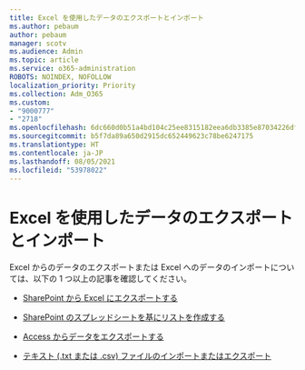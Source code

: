 ```yaml
---
title: Excel を使用したデータのエクスポートとインポート
ms.author: pebaum
author: pebaum
manager: scotv
ms.audience: Admin
ms.topic: article
ms.service: o365-administration
ROBOTS: NOINDEX, NOFOLLOW
localization_priority: Priority
ms.collection: Adm_O365
ms.custom:
- "9000777"
- "2718"
ms.openlocfilehash: 6dc660d0b51a4bd104c25ee8315182eea6db3385e87034226dfc759b2f556728
ms.sourcegitcommit: b5f7da89a650d2915dc652449623c78be6247175
ms.translationtype: HT
ms.contentlocale: ja-JP
ms.lasthandoff: 08/05/2021
ms.locfileid: "53978022"
---
```

# <a name="exporting-and-importing-data-with-excel"></a>Excel を使用したデータのエクスポートとインポート

Excel からのデータのエクスポートまたは Excel へのデータのインポートについては、以下の 1 つ以上の記事を確認してください。

- [SharePoint から Excel にエクスポートする](https://support.office.com/client/bfb2ea48-6118-4fa9-abb6-cced9424e5d9)

- [SharePoint のスプレッドシートを基にリストを作成する](https://support.office.com/article/Create-a-list-based-on-a-spreadsheet-380CFEB5-6E14-438E-988A-C2B9BEA574FA)

- [Access からデータをエクスポートする](https://support.office.com/client/64E974E6-AE43-4301-A53E-20463655B1A9)

- [テキスト (.txt または .csv) ファイルのインポートまたはエクスポート](https://support.office.com/client/5250ac4c-663c-47ce-937b-339e391393ba)
